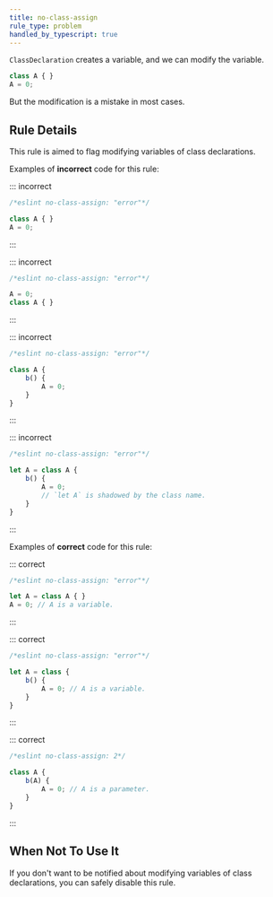 ```yaml
---
title: no-class-assign
rule_type: problem
handled_by_typescript: true
---
```




`ClassDeclaration` creates a variable, and we can modify the variable.

```js
class A { }
A = 0;
```

But the modification is a mistake in most cases.

## Rule Details

This rule is aimed to flag modifying variables of class declarations.

Examples of **incorrect** code for this rule:

::: incorrect

```js
/*eslint no-class-assign: "error"*/

class A { }
A = 0;
```

:::

::: incorrect

```js
/*eslint no-class-assign: "error"*/

A = 0;
class A { }
```

:::

::: incorrect

```js
/*eslint no-class-assign: "error"*/

class A {
    b() {
        A = 0;
    }
}
```

:::

::: incorrect

```js
/*eslint no-class-assign: "error"*/

let A = class A {
    b() {
        A = 0;
        // `let A` is shadowed by the class name.
    }
}
```

:::

Examples of **correct** code for this rule:

::: correct

```js
/*eslint no-class-assign: "error"*/

let A = class A { }
A = 0; // A is a variable.
```

:::

::: correct

```js
/*eslint no-class-assign: "error"*/

let A = class {
    b() {
        A = 0; // A is a variable.
    }
}
```

:::

::: correct

```js
/*eslint no-class-assign: 2*/

class A {
    b(A) {
        A = 0; // A is a parameter.
    }
}
```

:::

## When Not To Use It

If you don't want to be notified about modifying variables of class declarations, you can safely disable this rule.
